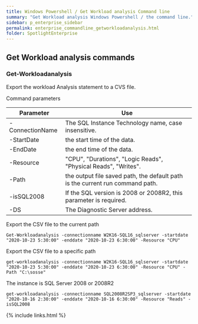 ```yaml
---
title: Windows Powershell / Get Workload analysis Command line
summary: "Get Workload analysis Windows Powershell / the command line."
sidebar: p_enterprise_sidebar
permalink: enterprise_commandline_getworkloadanalysis.html
folder: SpotlightEnterprise
---
```




## Get Workload analysis commands

### Get-Workloadanalysis

Export the workload Analysis statement to a CVS file.

Command parameters

Parameter | Use
----------|----
-ConnectionName | The SQL Instance Technology name, case insensitive.
-StartDate | the start time of the data.
-EndDate | the end time of the data.
-Resource | "CPU", "Durations", "Logic Reads", "Physical Reads", "Writes".
-Path | the output file saved path, the default path is the current run command path.
-isSQL2008 | If the SQL version is 2008 or 2008R2, this parameter is required.
-DS | The Diagnostic Server address.

Export the CSV file to the current path

```
Get-Workloadanalysis -connectionname W2K16-SQL16_sqlserver -startdate "2020-10-23 5:30:00" -enddate "2020-10-23 6:30:00" -Resource "CPU"
```

Export the CSV file to a specific path

```
get-workloadanalysis -connectionname W2K16-SQL16_sqlserver -startdate "2020-10-23 5:30:00" -enddate "2020-10-23 6:30:00" -Resource "CPU" -Path "C:\sosse"
```

The instance is SQL Server 2008 or 2008R2

```
get-workloadanalysis -connectionname SQL2008R2SP3_sqlserver -startdate "2020-10-16 2:30:00" -enddate "2020-10-16 6:30:00" -Resource "Reads" -isSQL2008
```


{% include links.html %}
